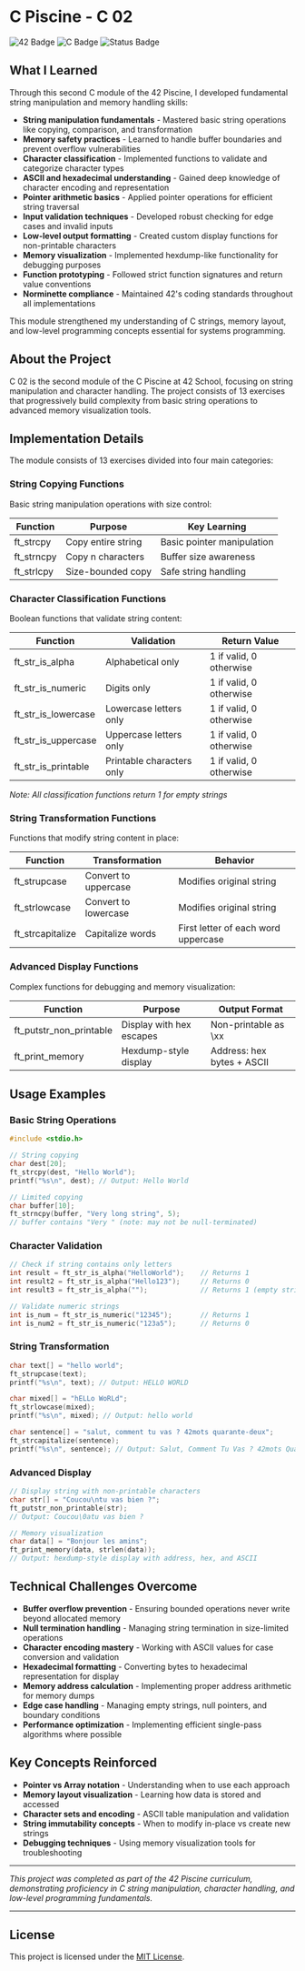 # C Piscine - C 02

![42 Badge](https://img.shields.io/badge/42-C_Piscine-brightgreen)
![C Badge](https://img.shields.io/badge/Language-C-blue)
![Status Badge](https://img.shields.io/badge/Status-Completed-success)

## What I Learned

Through this second C module of the 42 Piscine, I developed fundamental string manipulation and memory handling skills:

- **String manipulation fundamentals** - Mastered basic string operations like copying, comparison, and transformation
- **Memory safety practices** - Learned to handle buffer boundaries and prevent overflow vulnerabilities
- **Character classification** - Implemented functions to validate and categorize character types
- **ASCII and hexadecimal understanding** - Gained deep knowledge of character encoding and representation
- **Pointer arithmetic basics** - Applied pointer operations for efficient string traversal
- **Input validation techniques** - Developed robust checking for edge cases and invalid inputs
- **Low-level output formatting** - Created custom display functions for non-printable characters
- **Memory visualization** - Implemented hexdump-like functionality for debugging purposes
- **Function prototyping** - Followed strict function signatures and return value conventions
- **Norminette compliance** - Maintained 42's coding standards throughout all implementations

This module strengthened my understanding of C strings, memory layout, and low-level programming concepts essential for systems programming.

## About the Project

C 02 is the second module of the C Piscine at 42 School, focusing on string manipulation and character handling. The project consists of 13 exercises that progressively build complexity from basic string operations to advanced memory visualization tools.

## Implementation Details

The module consists of 13 exercises divided into four main categories:

### String Copying Functions

Basic string manipulation operations with size control:

| Function | Purpose | Key Learning |
|----------|---------|--------------|
| ft_strcpy | Copy entire string | Basic pointer manipulation |
| ft_strncpy | Copy n characters | Buffer size awareness |
| ft_strlcpy | Size-bounded copy | Safe string handling |

### Character Classification Functions

Boolean functions that validate string content:

| Function | Validation | Return Value |
|----------|------------|--------------|
| ft_str_is_alpha | Alphabetical only | 1 if valid, 0 otherwise |
| ft_str_is_numeric | Digits only | 1 if valid, 0 otherwise |
| ft_str_is_lowercase | Lowercase letters only | 1 if valid, 0 otherwise |
| ft_str_is_uppercase | Uppercase letters only | 1 if valid, 0 otherwise |
| ft_str_is_printable | Printable characters only | 1 if valid, 0 otherwise |

*Note: All classification functions return 1 for empty strings*

### String Transformation Functions

Functions that modify string content in place:

| Function | Transformation | Behavior |
|----------|----------------|----------|
| ft_strupcase | Convert to uppercase | Modifies original string |
| ft_strlowcase | Convert to lowercase | Modifies original string |
| ft_strcapitalize | Capitalize words | First letter of each word uppercase |

### Advanced Display Functions

Complex functions for debugging and memory visualization:

| Function | Purpose | Output Format |
|----------|---------|---------------|
| ft_putstr_non_printable | Display with hex escapes | Non-printable as \xx |
| ft_print_memory | Hexdump-style display | Address: hex bytes + ASCII |

## Usage Examples

### Basic String Operations
```c
#include <stdio.h>

// String copying
char dest[20];
ft_strcpy(dest, "Hello World");
printf("%s\n", dest); // Output: Hello World

// Limited copying
char buffer[10];
ft_strncpy(buffer, "Very long string", 5);
// buffer contains "Very " (note: may not be null-terminated)
```

### Character Validation
```c
// Check if string contains only letters
int result = ft_str_is_alpha("HelloWorld");    // Returns 1
int result2 = ft_str_is_alpha("Hello123");     // Returns 0
int result3 = ft_str_is_alpha("");             // Returns 1 (empty string)

// Validate numeric strings
int is_num = ft_str_is_numeric("12345");       // Returns 1
int is_num2 = ft_str_is_numeric("123a5");      // Returns 0
```

### String Transformation
```c
char text[] = "hello world";
ft_strupcase(text);
printf("%s\n", text); // Output: HELLO WORLD

char mixed[] = "hELLo WoRLd";
ft_strlowcase(mixed);
printf("%s\n", mixed); // Output: hello world

char sentence[] = "salut, comment tu vas ? 42mots quarante-deux";
ft_strcapitalize(sentence);
printf("%s\n", sentence); // Output: Salut, Comment Tu Vas ? 42mots Quarante-Deux
```

### Advanced Display
```c
// Display string with non-printable characters
char str[] = "Coucou\ntu vas bien ?";
ft_putstr_non_printable(str);
// Output: Coucou\0atu vas bien ?

// Memory visualization
char data[] = "Bonjour les amins";
ft_print_memory(data, strlen(data));
// Output: hexdump-style display with address, hex, and ASCII
```

## Technical Challenges Overcome

- **Buffer overflow prevention** - Ensuring bounded operations never write beyond allocated memory
- **Null termination handling** - Managing string termination in size-limited operations
- **Character encoding mastery** - Working with ASCII values for case conversion and validation
- **Hexadecimal formatting** - Converting bytes to hexadecimal representation for display
- **Memory address calculation** - Implementing proper address arithmetic for memory dumps
- **Edge case handling** - Managing empty strings, null pointers, and boundary conditions
- **Performance optimization** - Implementing efficient single-pass algorithms where possible

## Key Concepts Reinforced

- **Pointer vs Array notation** - Understanding when to use each approach
- **Memory layout visualization** - Learning how data is stored and accessed
- **Character sets and encoding** - ASCII table manipulation and validation
- **String immutability concepts** - When to modify in-place vs create new strings
- **Debugging techniques** - Using memory visualization tools for troubleshooting

---

*This project was completed as part of the 42 Piscine curriculum, demonstrating proficiency in C string manipulation, character handling, and low-level programming fundamentals.*

---

## License

This project is licensed under the [MIT License](./LICENSE).
